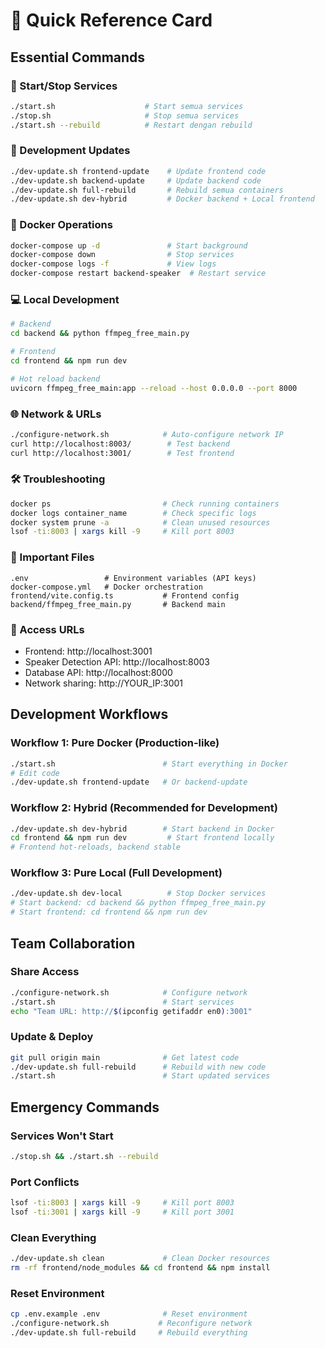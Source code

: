 # 🚀 Quick Reference Card

## Essential Commands

### 🎯 Start/Stop Services
```bash
./start.sh                    # Start semua services
./stop.sh                     # Stop semua services
./start.sh --rebuild          # Restart dengan rebuild
```

### 🔄 Development Updates
```bash
./dev-update.sh frontend-update    # Update frontend code
./dev-update.sh backend-update     # Update backend code
./dev-update.sh full-rebuild       # Rebuild semua containers
./dev-update.sh dev-hybrid         # Docker backend + Local frontend
```

### 🐳 Docker Operations
```bash
docker-compose up -d               # Start background
docker-compose down                # Stop services
docker-compose logs -f             # View logs
docker-compose restart backend-speaker  # Restart service
```

### 💻 Local Development
```bash
# Backend
cd backend && python ffmpeg_free_main.py

# Frontend  
cd frontend && npm run dev

# Hot reload backend
uvicorn ffmpeg_free_main:app --reload --host 0.0.0.0 --port 8000
```

### 🌐 Network & URLs
```bash
./configure-network.sh            # Auto-configure network IP
curl http://localhost:8003/        # Test backend
curl http://localhost:3001/        # Test frontend
```

### 🛠 Troubleshooting
```bash
docker ps                         # Check running containers
docker logs container_name        # Check specific logs
docker system prune -a            # Clean unused resources
lsof -ti:8003 | xargs kill -9     # Kill port 8003
```

### 📁 Important Files
```
.env                 # Environment variables (API keys)
docker-compose.yml   # Docker orchestration
frontend/vite.config.ts           # Frontend config
backend/ffmpeg_free_main.py       # Backend main
```

### 🎯 Access URLs
- Frontend: http://localhost:3001
- Speaker Detection API: http://localhost:8003  
- Database API: http://localhost:8000
- Network sharing: http://YOUR_IP:3001

## Development Workflows

### Workflow 1: Pure Docker (Production-like)
```bash
./start.sh                        # Start everything in Docker
# Edit code
./dev-update.sh frontend-update   # Or backend-update
```

### Workflow 2: Hybrid (Recommended for Development)
```bash
./dev-update.sh dev-hybrid        # Start backend in Docker
cd frontend && npm run dev         # Start frontend locally
# Frontend hot-reloads, backend stable
```

### Workflow 3: Pure Local (Full Development)
```bash
./dev-update.sh dev-local          # Stop Docker services
# Start backend: cd backend && python ffmpeg_free_main.py
# Start frontend: cd frontend && npm run dev
```

## Team Collaboration

### Share Access
```bash
./configure-network.sh            # Configure network
./start.sh                        # Start services
echo "Team URL: http://$(ipconfig getifaddr en0):3001"
```

### Update & Deploy
```bash
git pull origin main              # Get latest code
./dev-update.sh full-rebuild      # Rebuild with new code
./start.sh                        # Start updated services
```

## Emergency Commands

### Services Won't Start
```bash
./stop.sh && ./start.sh --rebuild
```

### Port Conflicts
```bash
lsof -ti:8003 | xargs kill -9     # Kill port 8003
lsof -ti:3001 | xargs kill -9     # Kill port 3001
```

### Clean Everything
```bash
./dev-update.sh clean             # Clean Docker resources
rm -rf frontend/node_modules && cd frontend && npm install
```

### Reset Environment
```bash
cp .env.example .env              # Reset environment
./configure-network.sh           # Reconfigure network
./dev-update.sh full-rebuild     # Rebuild everything
```
